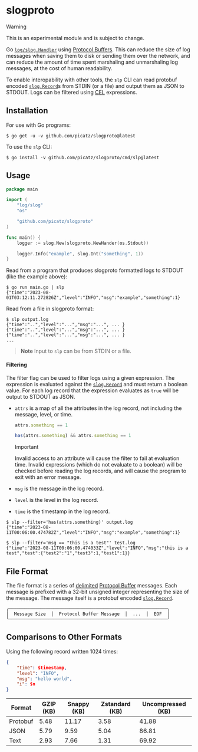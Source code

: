 # slogproto

> [!WARNING] 
> This is an experimental module and is subject to change.

Go [`log/slog.Handler`](https://pkg.go.dev/log/slog#Handler) using [Protocol Buffers](https://protobuf.dev/). This can reduce the size of log messages when saving them to disk or sending them over the network, and can reduce the amount of time spent marshaling and unmarshaling log messages, at the cost of human readability. 

To enable interopability with other tools, the `slp` CLI can read protobuf encoded [`slog.Record`](https://pkg.go.dev/log/slog#Record)s from STDIN (or a file) and output them as JSON to STDOUT. Logs can be filtered using [CEL](https://github.com/google/cel-spec/blob/master/doc/langdef.md) expressions.

## Installation

For use with Go programs:

```console
$ go get -u -v github.com/picatz/slogproto@latest
```

To use the `slp` CLI:

```console
$ go install -v github.com/picatz/slogproto/cmd/slp@latest
```

## Usage

```go
package main

import (
	"log/slog"
	"os"

	"github.com/picatz/slogproto"
)

func main() {
	logger := slog.New(slogproto.NewHander(os.Stdout))

	logger.Info("example", slog.Int("something", 1))
}
```

Read from a program that produces slogproto formatted logs to STDOUT (like the example above): 

```console
$ go run main.go | slp
{"time":"2023-08-01T03:12:11.272826Z","level":"INFO","msg":"example","something":1}
```

Read from a file in slogproto format:

```console
$ slp output.log
{"time":"..","level":"...","msg":"...", ... }
{"time":"..","level":"...","msg":"...", ... }
{"time":"..","level":"...","msg":"...", ... }
...
```

> **Note**
> Input to `slp` can be from STDIN or a file.

#### Filtering

The filter flag can be used to filter logs using a given expression. The expression is evaluated against the [`slog.Record`](https://pkg.go.dev/golang.org/x/exp/slog#Record) and must return a boolean value. For each log record that the expression evaluates as `true` will be output to STDOUT as JSON.

* `attrs` is a map of all the attributes in the log record, not including the message, level, or time.
	```javascript
	attrs.something == 1
	```
	```javascript
	has(attrs.something) && attrs.something == 1
	```
	> [!IMPORTANT]
	> Invalid access to an attribute will cause the filter to fail at evaluation time. Invalid expressions (which do not evaluate to a boolean) will be checked before reading the log records, and will cause the program to exit with an error message.
	
* `msg` is the message in the log record.
* `level` is the level in the log record.
* `time` is the timestamp in the log record.

```console
$ slp --filter='has(attrs.something)' output.log
{"time":"2023-08-11T00:06:00.474782Z","level":"INFO","msg":"example","something":1}
```

```console
$ slp --filter='msg == "this is a test"' test.log
{"time":"2023-08-11T00:06:00.474033Z","level":"INFO","msg":"this is a test","test":{"test2":"1","test3":1,"test1":1}}
```

## File Format

The file format is a series of [delimited](https://developers.google.com/protocol-buffers/docs/techniques#streaming) [Protocol Buffer](https://developers.google.com/protocol-buffers) messages. Each message is prefixed with a 32-bit unsigned integer representing the size of the message. The message itself is a protobuf encoded [`slog.Record`](https://pkg.go.dev/golang.org/x/exp/slog#Record).

```console
╭────────────────────────────────────────────────────────────╮
│  Message Size  │  Protocol Buffer Message  │  ...  │  EOF  │
╰────────────────────────────────────────────────────────────╯
```

## Comparisons to Other Formats

Using the following record written 1024 times:

```json
{
	"time": $timestamp,
	"level": "INFO",
	"msg": "hello world",
	"i": $n
}
```

| Format   | GZIP (KB)  | Snappy (KB) | Zstandard (KB) |  Uncompressed (KB) |
|----------|------------|-------------|----------------|--------------------|
| Protobuf | 5.48       | 11.17       | 3.58           | 41.88              |
| JSON     | 5.79       | 9.59        | 5.04           | 86.81              |
| Text     | 2.93       | 7.66        | 1.31           | 69.92              |
